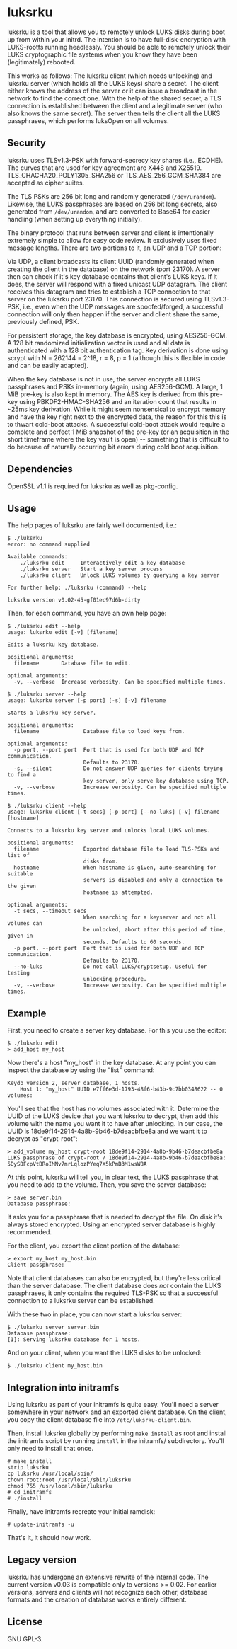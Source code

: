 # luksrku
luksrku is a tool that allows you to remotely unlock LUKS disks during boot up
from within your initrd.  The intention is to have full-disk-encryption with
LUKS-rootfs running headlessly. You should be able to remotely unlock their
LUKS cryptographic file systems when you know they have been (legitimately)
rebooted.

This works as follows: The luksrku client (which needs unlocking) and luksrku
server (which holds all the LUKS keys) share a secret. The client either knows
the address of the server or it can issue a broadcast in the network to find
the correct one.  With the help of the shared secret, a TLS connection is
established between the client and a legitimate server (who also knows the same
secret). The server then tells the client all the LUKS passphrases, which
performs luksOpen on all volumes.

## Security
luksrku uses TLSv1.3-PSK with forward-secrecy key shares (i.e., ECDHE). The
curves that are used for key agreement are X448 and X25519.
TLS_CHACHA20_POLY1305_SHA256 or TLS_AES_256_GCM_SHA384 are accepted as cipher
suites.

The TLS PSKs are 256 bit long and randomly generated (`/dev/urandom`).
Likewise, the LUKS passphrases are based on 256 bit long secrets, also
generated from `/dev/urandom`, and are converted to Base64 for easier handling
(when setting up everything initially).

The binary protocol that runs between server and client is intentionally
extremely simple to allow for easy code review. It exclusively uses fixed
message lengths. There are two portions to it, an UDP and a TCP portion:

Via UDP, a client broadcasts its client UUID (randomly generated when creating
the client in the database) on the network (port 23170). A server then can
check if it's key database contains that client's LUKS keys. If it does, the
server will respond with a fixed unicast UDP datagram. The client receives this
datagram and tries to establish a TCP connection to that server on the luksrku
port 23170. This connection is secured using TLSv1.3-PSK, i.e., even when the
UDP messages are spoofed/forged, a successful connection will only then happen
if the server and client share the same, previously defined, PSK.

For persistent storage, the key database is encrypted, using AES256-GCM. A 128
bit randomized initialization vector is used and all data is authenticated with
a 128 bit authentication tag. Key derivation is done using scrypt with N =
262144 = 2^18, r = 8, p = 1 (although this is flexible in code and can be
easily adapted).

When the key database is not in use, the server encrypts all LUKS passphrases
and PSKs in-memory (again, using AES256-GCM). A large, 1 MiB pre-key is also
kept in memory. The AES key is derived from this pre-key using
PBKDF2-HMAC-SHA256 and an iteration count that results in ~25ms key derivation.
While it might seem nonsensical to encrypt memory and have the key right next
to the encrypted data, the reason for this this is to thwart cold-boot attacks.
A successful cold-boot attack would require a complete and perfect 1 MiB
snapshot of the pre-key (or an acquisition in the short timeframe where the
key vault is open) -- something that is difficult to do because of naturally
occurring bit errors during cold boot acquisition.

## Dependencies
OpenSSL v1.1 is required for luksrku as well as pkg-config.

## Usage
The help pages of luksrku are fairly well documented, i.e.:

```
$ ./luksrku
error: no command supplied

Available commands:
    ./luksrku edit     Interactively edit a key database
    ./luksrku server   Start a key server process
    ./luksrku client   Unlock LUKS volumes by querying a key server

For further help: ./luksrku (command) --help

luksrku version v0.02-45-gf01ec97d6b-dirty
```

Then, for each command, you have an own help page:

```
$ ./luksrku edit --help
usage: luksrku edit [-v] [filename]

Edits a luksrku key database.

positional arguments:
  filename       Database file to edit.

optional arguments:
  -v, --verbose  Increase verbosity. Can be specified multiple times.
```

```
$ ./luksrku server --help
usage: luksrku server [-p port] [-s] [-v] filename

Starts a luksrku key server.

positional arguments:
  filename              Database file to load keys from.

optional arguments:
  -p port, --port port  Port that is used for both UDP and TCP communication.
                        Defaults to 23170.
  -s, --silent          Do not answer UDP queries for clients trying to find a
                        key server, only serve key database using TCP.
  -v, --verbose         Increase verbosity. Can be specified multiple times.
```

```
$ ./luksrku client --help
usage: luksrku client [-t secs] [-p port] [--no-luks] [-v] filename [hostname]

Connects to a luksrku key server and unlocks local LUKS volumes.

positional arguments:
  filename              Exported database file to load TLS-PSKs and list of
                        disks from.
  hostname              When hostname is given, auto-searching for suitable
                        servers is disabled and only a connection to the given
                        hostname is attempted.

optional arguments:
  -t secs, --timeout secs
                        When searching for a keyserver and not all volumes can
                        be unlocked, abort after this period of time, given in
                        seconds. Defaults to 60 seconds.
  -p port, --port port  Port that is used for both UDP and TCP communication.
                        Defaults to 23170.
  --no-luks             Do not call LUKS/cryptsetup. Useful for testing
                        unlocking procedure.
  -v, --verbose         Increase verbosity. Can be specified multiple times.
```

## Example
First, you need to create a server key database. For this you use the editor:

```
$ ./luksrku edit
> add_host my_host
```

Now there's a host "my_host" in the key database. At any point you can inspect
the database by using the "list" command:

```
Keydb version 2, server database, 1 hosts.
    Host 1: "my_host" UUID e7ff6e3d-1793-48f6-b43b-9c7bb0348622 -- 0 volumes:
```

You'll see that the host has no volumes associated with it. Determine the UUID
of the LUKS device that you want luksrku to decrypt, then add this volume with
the name you want it to have after unlocking. In our case, the UUID is
18de9f14-2914-4a8b-9b46-b7deacbfbe8a and we want it to decrypt as "crypt-root":

```
> add_volume my_host crypt-root 18de9f14-2914-4a8b-9b46-b7deacbfbe8a
LUKS passphrase of crypt-root / 18de9f14-2914-4a8b-9b46-b7deacbfbe8a: 5DySDFcpVtBRoIMNv7mrLqlozPYeq7X5kPmB3M1wsW8A
```

At this point, luksrku will tell you, in clear text, the LUKS passphrase that
you need to add to the volume. Then, you save the server database:

```
> save server.bin
Database passphrase:
```

It asks you for a passphrase that is needed to decrypt the file. On disk it's
always stored encrypted. Using an encrypted server database is highly
recommended.

For the client, you export the client portion of the database:

```
> export my_host my_host.bin
Client passphrase:
```

Note that client databases can also be encrypted, but they're less critical
than the server database. The client database does *not* contain the LUKS
passphrases, it only contains the required TLS-PSK so that a successful
connection to a luksrku server can be established.

With these two in place, you can now start a luksrku server:

```
$ ./luksrku server server.bin
Database passphrase:
[I]: Serving luksrku database for 1 hosts.
```

And on your client, when you want the LUKS disks to be unlocked:

```
$ ./luksrku client my_host.bin
```

## Integration into initramfs
Using luksrku as part of your initramfs is quite easy. You'll need a server
somewhere in your network and an exported client database. On the client, you
copy the client database file into `/etc/luksrku-client.bin`.

Then, install luksrku globally by performing `make install` as root and install
the initramfs script by running `install` in the initramfs/ subdirectory.
You'll only need to install that once.

```
# make install
strip luksrku
cp luksrku /usr/local/sbin/
chown root:root /usr/local/sbin/luksrku
chmod 755 /usr/local/sbin/luksrku
# cd initramfs
# ./install
```

Finally, have initramfs recreate your initial ramdisk:

```
# update-initramfs -u
```

That's it, it should now work.

## Legacy version
luksrku has undergone an extensive rewrite of the internal code. The current
version v0.03 is compatible only to versions >= 0.02. For earlier versions,
servers and clients will not recognize each other, database formats and the
creation of database works entirely different.

## License
GNU GPL-3.
